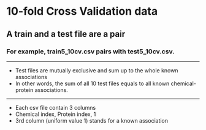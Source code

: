 # 10-fold Cross Validation data

## A train and a test file are a pair</br>
### For example, train5_10cv.csv pairs with test5_10cv.csv.</br>

--------

 * Test files are mutually exclusive and sum up to the whole known associations</br>
 * In other words, the sum of all 10 test files equals to all known chemical-protein associations. </br>

--------

 * Each csv file contain 3 columns</br>
 * Chemical index, Protein index, 1</br>
 * 3rd column (uniform value 1) stands for a known association</br>
